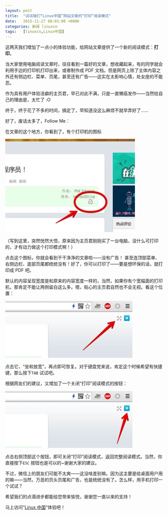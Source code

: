 ```yaml
---
layout: post
title:	"试试咱们“Linux中国”网站文章的“打印”阅读模式"
date:	2015-11-27 08:01:00 +0800 
categories:	新闻 linuxcn 
tags:	[linuxcn,Linux中国]
---
```



这两天我们增加了一点小的体验功能，给网站文章提供了一个新的阅读模式：**打印**。


当大家使用电脑阅读文章时，往往看到一篇好的文章，想收藏起来，有的同学就会利用手边的打印机打印出来，或者制作成 PDF 文档。但是网页上除了主体内容之外还有侧边栏、菜单、页尾，甚至还有广告——这实在太影响心情，处女座的不能忍。


作为具有用户体验洁癖的主页君，早已对此不满，只是一直懒癌发作——当然给自己的理由是，太忙了 :O


终于，终于花了不多的时间，搞定了，早知道没这么麻烦不就早弄好了……


好了，废话太多了，Follow Me：


在文章的这个地方，你看到了，有个打印机的图标


![这里有个打印机的图标](/Asserts/Images/album/201511/27/000536kgxrro9x5mgg46wf.jpg)


（写到这里，突然恍然大悟，原来因为主页君刚刚买了一台电脑，没什么可打印的，才有动力做这个打印模式啊！）


点击这个图标，你就会看到干干净净的文章啦——没有广告！ 甚至连顶部菜单、右侧边栏、底部页尾都统统没有！好了，你可以打印了——要是想环保的话，就打印成 PDF 吧。


默认的内容呈现宽度是和原来的内容宽度一样的，当然，如果你有个宽幅面的打印机，那肯定不能让两侧留白这么多。嗯，贴心的主页君自然也不会无视。看这个位置：


![](/Asserts/Images/album/201511/29/193326csclet2wt4kl3lgs.jpg)


点击它，“坐和放宽”，再点即可恢复。对于键盘党来说，肯定这个时候希望有快捷键，那么按下`TAB` 试试吧。


根据网友们的建议，又增加了一个关闭“打印”阅读模式的按钮：


![](/Asserts/Images/album/201511/29/193437j3l84ri8103vnkrc.jpg)


点击右侧顶部这个按钮，即可关闭“打印”阅读模式，返回完整阅读模式。当然，你直接按下`ESC` 按钮也是可以的~谢谢大家的建议。


不过，微信上的朋友们可能不太爽——这没啥差别嘛。因为这主要是给桌面用户用的嘛——当然，万恶的页头页尾和广告，也是统统没有了。怎么样，用手机打印一个试试？


希望我们的点滴进步都能给您带来愉悦，谢谢您一直以来的支持！


马上访问“[Linux 中国](https://linux.cn/)”体验吧！
